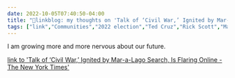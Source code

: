 ```yaml
---
date: 2022-10-05T07:40:50-04:00
title: "🔗linkblog: my thoughts on 'Talk of ‘Civil War,’ Ignited by Mar-a-Lago Search, Is Flaring Online - The New York Times'"
tags: ["link","Communities","2022 election","Ted Cruz","Rick Scott","Marjorie Taylor Greene","civil war rhetoric"]
---
```

I am growing more and more nervous about our future.
 

[link to 'Talk of ‘Civil War,’ Ignited by Mar-a-Lago Search, Is Flaring Online - The New York Times'](https://www.nytimes.com/2022/10/05/us/politics/civil-war-social-media-trump.html)
